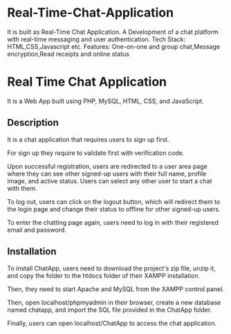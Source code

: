 # Real-Time-Chat-Application
It is built as Real-Time Chat Application. A Development of a chat platform with real-time messaging and user authentication.  Tech Stack: HTML,CSS,Javascript etc. Features: One-on-one and group chat,Message encryption,Read receipts and online status
# Real Time Chat Application

It is a Web App built using PHP, MySQL, HTML, CSS, and JavaScript.


## Description

It is a chat application that requires users to sign up first.

For sign up they require to validate first with verification code.

Upon successful registration, users are redirected to a user area page where they can see other signed-up users with their full name, profile image, and active status. Users can select any other user to start a chat with them.

To log out, users can click on the logout button, which will redirect them to the login page and change their status to offline for other signed-up users.

To enter the chatting page again, users need to log in with their registered email and password.


## Installation

To install ChatApp, users need to download the project's zip file, unzip it, and copy the folder to the htdocs folder of their XAMPP installation.

Then, they need to start Apache and MySQL from the XAMPP control panel.

Then, open localhost/phpmyadmin in their browser, create a new database named chatapp, and import the SQL file provided in the ChatApp folder.

Finally, users can open localhost/ChatApp to access the chat application.
